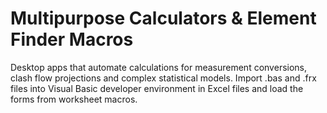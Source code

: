 # Multipurpose Calculators & Element Finder Macros


Desktop apps that automate calculations for measurement conversions, clash flow projections and complex statistical models. Import .bas and .frx files into Visual Basic developer environment in Excel files and load the forms from worksheet macros.
